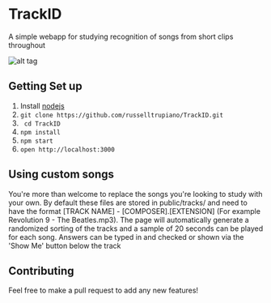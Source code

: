 # TrackID
A simple webapp for studying recognition of songs from short clips throughout

![alt tag](https://cloud.githubusercontent.com/assets/3302260/5886228/088e328a-a35f-11e4-8f23-db7e89616d38.JPG)

## Getting Set up
1. Install [nodejs](http://nodejs.org/dist/v0.10.35/node-v0.10.35.pkg)
2. ```git clone https://github.com/russelltrupiano/TrackID.git```
3. ``` cd TrackID```
4. ``` npm install ```
5. ``` npm start ```
6. ``` open http://localhost:3000 ```

## Using custom songs
You're more than welcome to replace the songs you're looking to study with your own. By default these files are stored in public/tracks/ and need to have the format [TRACK NAME] - [COMPOSER].[EXTENSION] \(For example Revolution 9 - The Beatles.mp3\). The page will automatically generate a randomized sorting of the tracks and a sample of 20 seconds can be played for each song. Answers can be typed in and checked or shown via the 'Show Me' button below the track

## Contributing
Feel free to make a pull request to add any new features!
